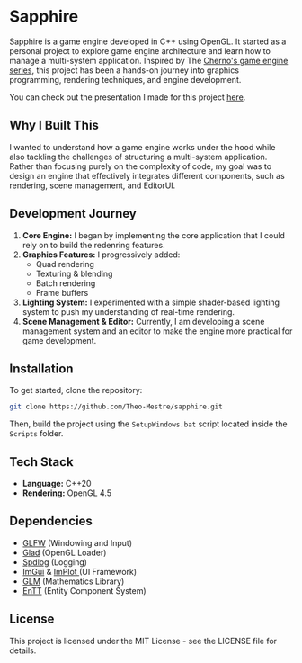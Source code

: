 # Sapphire

Sapphire is a game engine developed in C++ using OpenGL. It started as a personal project to explore game engine architecture and learn how to manage a multi-system application. Inspired by The [Cherno's game engine series](https://www.youtube.com/playlist?list=PLlrATfBNZ98dC-V-N3m0Go4deliWHPFwT), this project has been a hands-on journey into graphics programming, rendering techniques, and engine development.

You can check out the presentation I made for this project [here](https://docs.google.com/presentation/d/1hBBXi7OgnB5CnnUq6ogenfiARTrwbtATjnQTT7INczE/edit?usp=sharing). 

## Why I Built This
I wanted to understand how a game engine works under the hood while also tackling the challenges of structuring a multi-system application. Rather than focusing purely on the complexity of code, my goal was to design an engine that effectively integrates different components, such as rendering, scene management, and EditorUI.

## Development Journey
1. **Core Engine:** I began by implementing the core application that I could rely on to build the redenring features.
2. **Graphics Features:** I progressively added: 
   - Quad rendering
   - Texturing & blending
   - Batch rendering
   - Frame buffers
3. **Lighting System:** I experimented with a simple shader-based lighting system to push my understanding of real-time rendering.
4. **Scene Management & Editor:** Currently, I am developing a scene management system and an editor to make the engine more practical for game development.

## Installation
To get started, clone the repository:
```sh
git clone https://github.com/Theo-Mestre/sapphire.git
```
Then, build the project using the `SetupWindows.bat` script located inside the `Scripts` folder.

## Tech Stack
- **Language:** C++20
- **Rendering:** OpenGL 4.5

## Dependencies
- [GLFW](https://github.com/glfw/glfw) (Windowing and Input)
- [Glad](https://github.com/Dav1dde/glad) (OpenGL Loader)
- [Spdlog](https://github.com/gabime/spdlog) (Logging)
- [ImGui](https://github.com/ocornut/imgui) & [ImPlot ](https://github.com/epezent/implot) (UI Framework)
- [GLM](https://github.com/g-truc/glm) (Mathematics Library)
- [EnTT](https://github.com/skypjack/entt) (Entity Component System)

## License
This project is licensed under the MIT License - see the LICENSE file for details.

